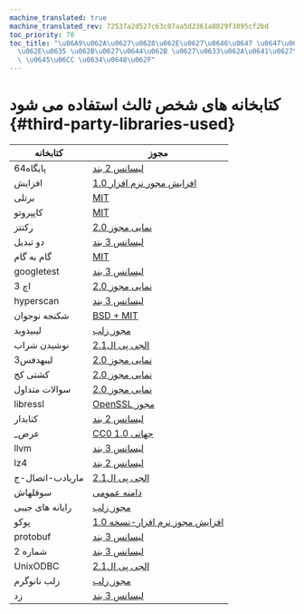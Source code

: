 ```yaml
---
machine_translated: true
machine_translated_rev: 72537a2d527c63c07aa5d2361a8829f3895cf2bd
toc_priority: 70
toc_title: "\u06A9\u062A\u0627\u0628\u062E\u0627\u0646\u0647 \u0647\u0627\u06CC \u0634\
  \u062E\u0635 \u062B\u0627\u0644\u062B \u0627\u0633\u062A\u0641\u0627\u062F\u0647\
  \ \u0645\u06CC \u0634\u0648\u062F"
---
```


# کتابخانه های شخص ثالث استفاده می شود {#third-party-libraries-used}

| کتابخانه        | مجوز                                                                                                                                        |
|-----------------|---------------------------------------------------------------------------------------------------------------------------------------------|
| پایگاه64        | [لیسانس 2 بند](https://github.com/aklomp/base64/blob/a27c565d1b6c676beaf297fe503c4518185666f7/LICENSE)                                      |
| افزایش          | [افزایش مجوز نرم افزار 1.0](https://github.com/ClickHouse-Extras/boost-extra/blob/6883b40449f378019aec792f9983ce3afc7ff16e/LICENSE_1_0.txt) |
| برتلی           | [MIT](https://github.com/google/brotli/blob/master/LICENSE)                                                                                 |
| کاپپروتو        | [MIT](https://github.com/capnproto/capnproto/blob/master/LICENSE)                                                                           |
| رکتتز           | [نمایی مجوز 2.0](https://github.com/google/cctz/blob/4f9776a310f4952454636363def82c2bf6641d5f/LICENSE.txt)                                  |
| دو تبدیل        | [لیسانس 3 بند](https://github.com/google/double-conversion/blob/cf2f0f3d547dc73b4612028a155b80536902ba02/LICENSE)                           |
| گام به گام      | [MIT](https://github.com/ClickHouse/ClickHouse/blob/master/libs/libmemcpy/impl/LICENSE)                                                     |
| googletest      | [لیسانس 3 بند](https://github.com/google/googletest/blob/master/LICENSE)                                                                    |
| اچ 3            | [نمایی مجوز 2.0](https://github.com/uber/h3/blob/master/LICENSE)                                                                            |
| hyperscan       | [لیسانس 3 بند](https://github.com/intel/hyperscan/blob/master/LICENSE)                                                                      |
| شکنجه نوجوان    | [BSD + MIT](https://github.com/ClickHouse/ClickHouse/blob/master/libs/libglibc-compatibility/libcxxabi/LICENSE.TXT)                         |
| لیبیدوید        | [مجوز زلب](https://github.com/ClickHouse/ClickHouse/blob/master/contrib/libdivide/LICENSE.txt)                                              |
| نوشیدن شراب     | [الجی پی ال2.1](https://github.com/ClickHouse-Extras/libgsasl/blob/3b8948a4042e34fb00b4fb987535dc9e02e39040/LICENSE)                        |
| لیبهدفس3        | [نمایی مجوز 2.0](https://github.com/ClickHouse-Extras/libhdfs3/blob/bd6505cbb0c130b0db695305b9a38546fa880e5a/LICENSE.txt)                   |
| کشتی کج         | [نمایی مجوز 2.0](https://github.com/ClickHouse/ClickHouse/blob/master/contrib/libmetrohash/LICENSE)                                         |
| سوالات متداول   | [نمایی مجوز 2.0](https://github.com/ClickHouse/ClickHouse/blob/master/contrib/libpcg-random/LICENSE-APACHE.txt)                             |
| libressl        | [OpenSSL مجوز](https://github.com/ClickHouse-Extras/ssl/blob/master/COPYING)                                                                |
| کتابدار         | [لیسانس 2 بند](https://github.com/edenhill/librdkafka/blob/363dcad5a23dc29381cc626620e68ae418b3af19/LICENSE)                                |
| _عرض           | [CC0 1.0 جهانی](https://github.com/ClickHouse/ClickHouse/blob/master/libs/libwidechar_width/LICENSE)                                        |
| llvm            | [لیسانس 3 بند](https://github.com/ClickHouse-Extras/llvm/blob/163def217817c90fb982a6daf384744d8472b92b/llvm/LICENSE.TXT)                    |
| lz4             | [لیسانس 2 بند](https://github.com/lz4/lz4/blob/c10863b98e1503af90616ae99725ecd120265dfb/LICENSE)                                            |
| ماریادب-اتصال-ج | [الجی پی ال2.1](https://github.com/ClickHouse-Extras/mariadb-connector-c/blob/3.1/COPYING.LIB)                                              |
| سوفلهاش         | [دامنه عمومی](https://github.com/ClickHouse/ClickHouse/blob/master/contrib/murmurhash/LICENSE)                                              |
| رایانه های جیبی | [مجوز زلب](https://github.com/ClickHouse/ClickHouse/blob/master/contrib/pdqsort/license.txt)                                                |
| پوکو            | [افزایش مجوز نرم افزار-نسخه 1.0](https://github.com/ClickHouse-Extras/poco/blob/fe5505e56c27b6ecb0dcbc40c49dc2caf4e9637f/LICENSE)           |
| protobuf        | [لیسانس 3 بند](https://github.com/ClickHouse-Extras/protobuf/blob/12735370922a35f03999afff478e1c6d7aa917a4/LICENSE)                         |
| شماره 2         | [لیسانس 3 بند](https://github.com/google/re2/blob/7cf8b88e8f70f97fd4926b56aa87e7f53b2717e0/LICENSE)                                         |
| UnixODBC        | [الجی پی ال2.1](https://github.com/ClickHouse-Extras/UnixODBC/tree/b0ad30f7f6289c12b76f04bfb9d466374bb32168)                                |
| زلب نانوگرم     | [مجوز زلب](https://github.com/ClickHouse-Extras/zlib-ng/blob/develop/LICENSE.md)                                                            |
| زد              | [لیسانس 3 بند](https://github.com/facebook/zstd/blob/dev/LICENSE)                                                                           |

